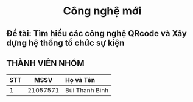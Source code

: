<h1 align="center"><b>Công nghệ mới</b></h>

## Đề tài: Tìm hiểu các công nghệ QRcode và Xây dựng hệ thống tổ chức sự kiện

## THÀNH VIÊN NHÓM
|STT| MSSV      | Họ và Tên               |                                      
|---|:---------:| :-----------------------|
| 1 | 21057571  | Bùi Thanh Bình          |

